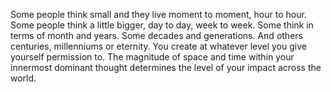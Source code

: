  Some people think small and they live moment to moment, hour to hour. Some people think a little bigger, day to day, week to week. Some think in terms of month and years. Some decades and generations. And others centuries, millenniums or eternity. You create at whatever level you give yourself permission to. The magnitude of space and time within your innermost dominant thought determines the level of your impact across the world.
